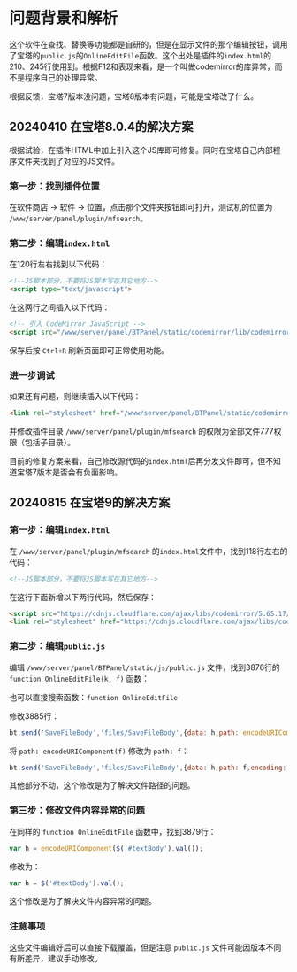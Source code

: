 
# 问题背景和解析

这个软件在查找、替换等功能都是自研的，但是在显示文件的那个编辑按钮，调用了宝塔的`public.js`的`OnlineEditFile`函数。这个出处是插件的`index.html`的210、245行使用到。根据F12和表现来看，是一个叫做codemirror的库异常，而不是程序自己的处理异常。

根据反馈，宝塔7版本没问题，宝塔8版本有问题，可能是宝塔改了什么。

## 20240410 在宝塔8.0.4的解决方案

根据试验，在插件HTML中加上引入这个JS库即可修复。同时在宝塔自己内部程序文件夹找到了对应的JS文件。

### 第一步：找到插件位置

在软件商店 -> 软件 -> 位置，点击那个文件夹按钮即可打开，测试机的位置为 `/www/server/panel/plugin/mfsearch`。

### 第二步：编辑`index.html`

在120行左右找到以下代码：

```html
<!--JS脚本部分，不要将JS脚本写在其它地方-->
<script type="text/javascript">
```

在这两行之间插入以下代码：

```html
<!-- 引入 CodeMirror JavaScript -->
<script src="/www/server/panel/BTPanel/static/codemirror/lib/codemirror.js"></script>
```

保存后按 `Ctrl+R` 刷新页面即可正常使用功能。

### 进一步调试

如果还有问题，则继续插入以下代码：

```html
<link rel="stylesheet" href="/www/server/panel/BTPanel/static/codemirror/lib/codemirror.css">
```

并修改插件目录 `/www/server/panel/plugin/mfsearch` 的权限为全部文件777权限（包括子目录）。

目前的修复方案来看，自己修改源代码的`index.html`后再分发文件即可，但不知道宝塔7版本是否会有负面影响。

## 20240815 在宝塔9的解决方案

### 第一步：编辑`index.html`

在 `/www/server/panel/plugin/mfsearch` 的`index.html`文件中，找到118行左右的代码：

```html
<!--JS脚本部分，不要将JS脚本写在其它地方-->
```

在这行下面新增以下两行代码，然后保存：

```html
<script src="https://cdnjs.cloudflare.com/ajax/libs/codemirror/5.65.17/codemirror.js"></script>
<link rel="stylesheet" href="https://cdnjs.cloudflare.com/ajax/libs/codemirror/5.65.10/codemirror.css">
```

### 第二步：编辑`public.js`

编辑 `/www/server/panel/BTPanel/static/js/public.js` 文件，找到3876行的 `function OnlineEditFile(k, f)` 函数：

也可以直接搜索函数：`function OnlineEditFile`

修改3885行：

```javascript
bt.send('SaveFileBody','files/SaveFileBody',{data: h,path: encodeURIComponent(f),encoding: a}, function (m)
```

将 `path: encodeURIComponent(f)` 修改为 `path: f`：

```javascript
bt.send('SaveFileBody','files/SaveFileBody',{data: h,path: f,encoding: a}, function (m) {
```

其他部分不动，这个修改是为了解决文件路径的问题。

### 第三步：修改文件内容异常的问题

在同样的 `function OnlineEditFile` 函数中，找到3879行：

```javascript
var h = encodeURIComponent($('#textBody').val());
```

修改为：

```javascript
var h = $('#textBody').val();
```

这个修改是为了解决文件内容异常的问题。

### 注意事项

这些文件编辑好后可以直接下载覆盖，但是注意 `public.js` 文件可能因版本不同有所差异，建议手动修改。
